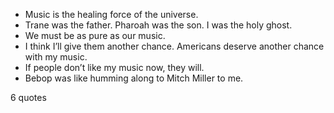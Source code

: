 - Music is the healing force of the universe.
 - Trane was the father. Pharoah was the son. I was the holy ghost.
 - We must be as pure as our music.
 - I think I’ll give them another chance. Americans deserve another chance with my music.
 - If people don’t like my music now, they will.
 - Bebop was like humming along to Mitch Miller to me.

6 quotes